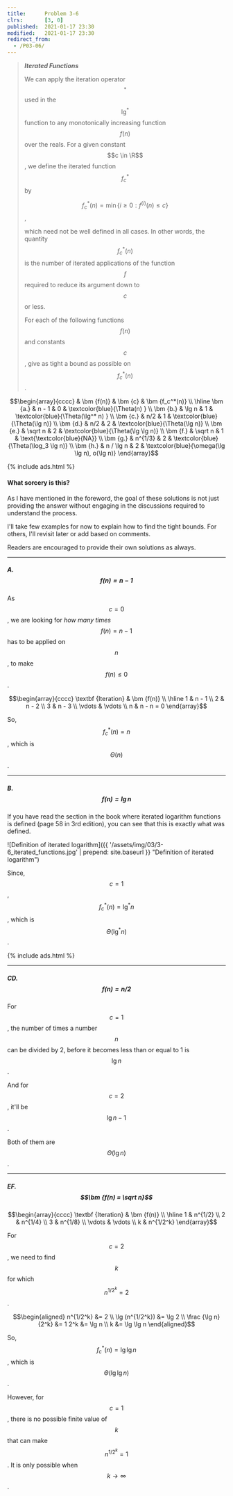 ```yaml
---
title:      Problem 3-6
clrs:       [3, 0]
published:  2021-01-17 23:30
modified:   2021-01-17 23:30
redirect_from:
  - /P03-06/
---
```


> ***Iterated Functions***
>
> We can apply the iteration operator $$^*$$ used in the $$\lg^*$$ function to any monotonically increasing function $$f(n)$$ over the reals. For a given constant $$c \in \R$$, we define the iterated function $$f_c^*$$ by
>
> $$f_c^*(n) = \min\{ i \geq 0 : f^{(i)}(n) \leq c \}$$,
>
> which need not be well defined in all cases. In other words, the quantity $$f_c^*(n)$$ is the number of iterated applications of the function $$f$$ required to reduce its argument down to $$c$$ or less.
>
> For each of the following functions $$f(n)$$ and constants $$c$$, give as tight a bound as possible on $$f_c^*(n)$$.

$$\begin{array}{cccc}
         & \bm {f(n)} & \bm {c}     &  \bm {f_c^*(n)} \\
\hline
\bm {a.} & n - 1      & 0           & \textcolor{blue}{\Theta(n) }      \\
\bm {b.} & \lg n      & 1           & \textcolor{blue}{\Theta(\lg^* n) }      \\
\bm {c.} & n/2        & 1           & \textcolor{blue}{\Theta(\lg n)}      \\
\bm {d.} & n/2        & 2           & \textcolor{blue}{\Theta(\lg n)}      \\
\bm {e.} & \sqrt n    & 2           & \textcolor{blue}{\Theta(\lg \lg n)}      \\
\bm {f.} & \sqrt n    & 1           & \text{\textcolor{blue}{NA}}      \\
\bm {g.} & n^{1/3}    & 2           & \textcolor{blue}{\Theta(\log_3 \lg n)}      \\
\bm {h.} & n / \lg n  & 2           & \textcolor{blue}{\omega(\lg \lg n), o(\lg n)}
\end{array}$$

{% include ads.html %}

#### What sorcery is this?

As I have mentioned in the foreword, the goal of these solutions is not just providing the answer without engaging in the discussions required to understand the process.

I'll take few examples for now to explain how to find the tight bounds. For others, I'll revisit later or add based on comments.

Readers are encouraged to provide their own solutions as always.

___

##### A. $$\bm {f(n) = n - 1}$$

As $$c = 0$$, we are looking for _how many times_ $$f(n) = n - 1$$ has to be applied on $$n$$, to make $$f(n) \leq 0$$.

$$\begin{array}{cccc}
\textbf {Iteration} & \bm {f(n)} \\
\hline
1                   & n - 1      \\
2                   & n - 2      \\
3                   & n - 3      \\
\vdots              & \vdots     \\
n                   & n - n = 0  
\end{array}$$

So, $$f_c^*(n) = n$$, which is $$\Theta(n)$$.

___

##### B. $$\bm {f(n) = \lg n}$$

If you have read the section in the book where iterated logarithm functions is defined (page 58 in 3rd edition), you can see that this is exactly what was defined.

![Definition of iterated logarithm]({{ '/assets/img/03/3-6_iterated_functions.jpg' | prepend: site.baseurl }} "Definition of iterated logarithm")

Since, $$c = 1$$, $$f_c^*(n) = \lg^* n$$, which is $$\Theta(\lg^* n)$$.

{% include ads.html %}

___

##### CD. $$\bm {f(n) = n/2}$$

For $$c = 1$$, the number of times a number $$n$$ can be divided by 2, before it becomes less than or equal to 1 is $$\lg n$$.

And for $$c = 2$$, it'll be $$\lg n - 1$$.

Both of them are $$\Theta(\lg n)$$.

___

##### EF. $$\bm {f(n) = \sqrt n}$$

$$\begin{array}{cccc}
\textbf {Iteration} & \bm {f(n)} \\
\hline
1                   & n^{1/2}      \\
2                   & n^{1/4}      \\
3                   & n^{1/8}      \\
\vdots              & \vdots     \\
k                   & n^{1/2^k}  
\end{array}$$

For $$c = 2$$, we need to find $$k$$ for which $$n^{1/2^k} = 2$$.

$$\begin{aligned}
n^{1/2^k}           &= 2 \\
\lg (n^{1/2^k})     &= \lg 2 \\
\frac {\lg n} {2^k} &= 1
2^k                 &= \lg n \\
k                   &= \lg \lg n
\end{aligned}$$

So, $$f_c^*(n) = \lg \lg n$$, which is $$\Theta(\lg \lg n)$$.

However, for $$c = 1$$, there is no possible finite value of $$k$$ that can make $$n^{1/2^k} = 1$$. It is only possible when $$k \to \infty$$.
